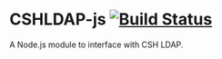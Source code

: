 # CSHLDAP-js [![Build Status](https://travis-ci.org/zujko/CSHLDAP-js.svg)](https://travis-ci.org/zujko/CSHLDAP-js)
A Node.js module to interface with CSH LDAP.
